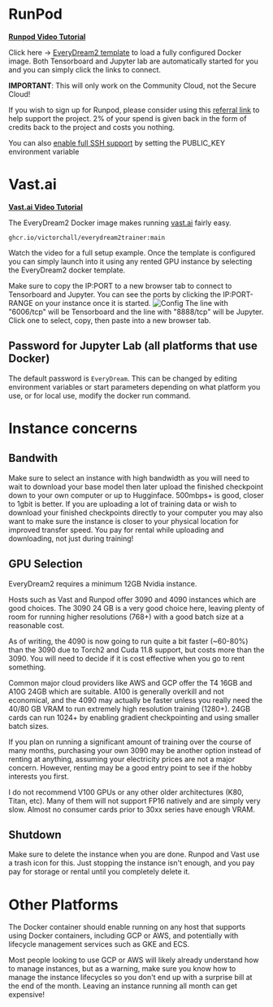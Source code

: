 # RunPod

**[Runpod Video Tutorial](https://www.youtube.com/watch?v=XAULP-4hsnA)**

Click here -> [EveryDream2 template](https://runpod.io/console/deploy?template=cpl3xoknjz?ref=oko38cd0) to load a fully configured Docker image.  Both Tensorboard and Jupyter lab are automatically started for you and you can simply click the links to connect.

**IMPORTANT**: This will only work on the Community Cloud, not the Secure Cloud!

If you wish to sign up for Runpod, please consider using this [referral link](https://runpod.io?ref=oko38cd0) to help support the project.  2% of your spend is given back in the form of credits back to the project and costs you nothing.

You can also [enable full SSH support](https://www.runpod.io/blog/how-to-achieve-true-ssh-on-runpod) by setting the PUBLIC_KEY environment variable

# Vast.ai

**[Vast.ai Video Tutorial](https://www.youtube.com/watch?v=PKQesb4om9I)**

The EveryDream2 Docker image makes running [vast.ai](https://console.vast.ai/) fairly easy.

`ghcr.io/victorchall/everydream2trainer:main`

Watch the video for a full setup example.  Once the template is configured you can simply launch into it using any rented GPU instance by selecting the EveryDream2 docker template. 

Make sure to copy the IP:PORT to a new browser tab to connect to Tensorboard and Jupyter. You can see the ports by clicking the IP:PORT-RANGE on your instance once it is started.
![Config](vastai_ports.jpg)
The line with "6006/tcp" will be Tensorboard and the line with "8888/tcp" will be Jupyter. Click one to select, copy, then paste into a new browser tab.

## Password for Jupyter Lab (all platforms that use Docker)

The default password is `EveryDream`. This can be changed by editing environment variables or start parameters depending on what platform you use, or for local use, modify the docker run command.

# Instance concerns

## Bandwith

Make sure to select an instance with high bandwidth as you will need to wait to download your base model then later upload the finished checkpoint down to your own computer or up to Hugginface.  500mbps+ is good, closer to 1gbit is better.  If you are uploading a lot of training data or wish to download your finished checkpoints directly to your computer you may also want to make sure the instance is closer to your physical location for improved transfer speed.  You pay for rental while uploading and downloading, not just during training!

## GPU Selection

EveryDream2 requires a minimum 12GB Nvidia instance. 

Hosts such as Vast and Runpod offer 3090 and 4090 instances which are good choices.  The 3090 24 GB is a very good choice here, leaving plenty of room for running higher resolutions (768+) with a good batch size at a reasonable cost.  

As of writing, the 4090 is now going to run quite a bit faster (~60-80%) than the 3090 due to Torch2 and Cuda 11.8 support, but costs more than the 3090.  You will need to decide if it is cost effective when you go to rent something. 

Common major cloud providers like AWS and GCP offer the T4 16GB and A10G 24GB which are suitable.  A100 is generally overkill and not economical, and the 4090 may actually be faster unless you really need the 40/80 GB VRAM to run extremely high resolution training (1280+).  24GB cards can run 1024+ by enabling gradient checkpointing and using smaller batch sizes. 

If you plan on running a significant amount of training over the course of many months, purchasing your own 3090 may be another option instead of renting at anything, assuming your electricity prices are not a major concern.  However, renting may be a good entry point to see if the hobby interests you first.

I do not recommend V100 GPUs or any other older architectures (K80, Titan, etc).  Many of them will not support FP16 natively and are simply very slow.  Almost no consumer cards prior to 30xx series have enough VRAM. 

## Shutdown

Make sure to delete the instance when you are done.  Runpod and Vast use a trash icon for this.  Just stopping the instance isn't enough, and you pay pay for storage or rental until you completely delete it.

# Other Platforms

The Docker container should enable running on any host that supports using Docker containers, including GCP or AWS, and potentially with lifecycle management services such as GKE and ECS.  

Most people looking to use GCP or AWS will likely already understand how to manage instances, but as a warning, make sure you know how to manage the instance lifecycles so you don't end up with a surprise bill at the end of the month. Leaving an instance running all month can get expensive!
